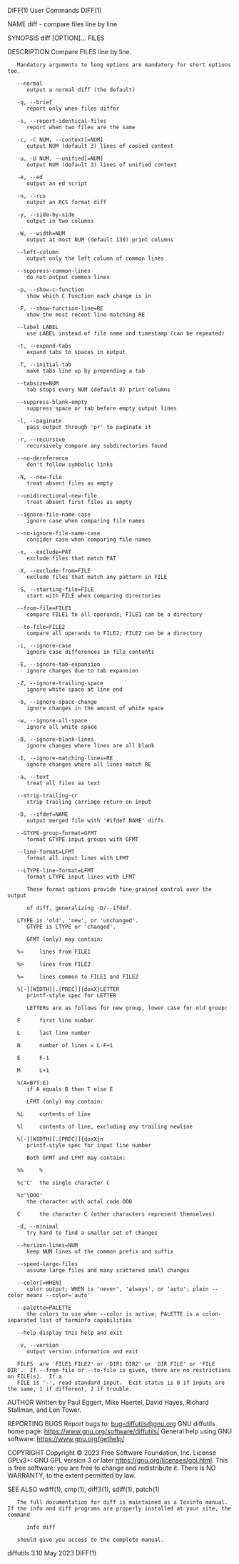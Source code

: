 DIFF(1)									 User Commands								       DIFF(1)

NAME
       diff - compare files line by line

SYNOPSIS
       diff [OPTION]... FILES

DESCRIPTION
       Compare FILES line by line.

       Mandatory arguments to long options are mandatory for short options too.

       --normal
	      output a normal diff (the default)

       -q, --brief
	      report only when files differ

       -s, --report-identical-files
	      report when two files are the same

       -c, -C NUM, --context[=NUM]
	      output NUM (default 3) lines of copied context

       -u, -U NUM, --unified[=NUM]
	      output NUM (default 3) lines of unified context

       -e, --ed
	      output an ed script

       -n, --rcs
	      output an RCS format diff

       -y, --side-by-side
	      output in two columns

       -W, --width=NUM
	      output at most NUM (default 130) print columns

       --left-column
	      output only the left column of common lines

       --suppress-common-lines
	      do not output common lines

       -p, --show-c-function
	      show which C function each change is in

       -F, --show-function-line=RE
	      show the most recent line matching RE

       --label LABEL
	      use LABEL instead of file name and timestamp (can be repeated)

       -t, --expand-tabs
	      expand tabs to spaces in output

       -T, --initial-tab
	      make tabs line up by prepending a tab

       --tabsize=NUM
	      tab stops every NUM (default 8) print columns

       --suppress-blank-empty
	      suppress space or tab before empty output lines

       -l, --paginate
	      pass output through 'pr' to paginate it

       -r, --recursive
	      recursively compare any subdirectories found

       --no-dereference
	      don't follow symbolic links

       -N, --new-file
	      treat absent files as empty

       --unidirectional-new-file
	      treat absent first files as empty

       --ignore-file-name-case
	      ignore case when comparing file names

       --no-ignore-file-name-case
	      consider case when comparing file names

       -x, --exclude=PAT
	      exclude files that match PAT

       -X, --exclude-from=FILE
	      exclude files that match any pattern in FILE

       -S, --starting-file=FILE
	      start with FILE when comparing directories

       --from-file=FILE1
	      compare FILE1 to all operands; FILE1 can be a directory

       --to-file=FILE2
	      compare all operands to FILE2; FILE2 can be a directory

       -i, --ignore-case
	      ignore case differences in file contents

       -E, --ignore-tab-expansion
	      ignore changes due to tab expansion

       -Z, --ignore-trailing-space
	      ignore white space at line end

       -b, --ignore-space-change
	      ignore changes in the amount of white space

       -w, --ignore-all-space
	      ignore all white space

       -B, --ignore-blank-lines
	      ignore changes where lines are all blank

       -I, --ignore-matching-lines=RE
	      ignore changes where all lines match RE

       -a, --text
	      treat all files as text

       --strip-trailing-cr
	      strip trailing carriage return on input

       -D, --ifdef=NAME
	      output merged file with '#ifdef NAME' diffs

       --GTYPE-group-format=GFMT
	      format GTYPE input groups with GFMT

       --line-format=LFMT
	      format all input lines with LFMT

       --LTYPE-line-format=LFMT
	      format LTYPE input lines with LFMT

	      These format options provide fine-grained control over the output

	      of diff, generalizing -D/--ifdef.

       LTYPE is 'old', 'new', or 'unchanged'.
	      GTYPE is LTYPE or 'changed'.

	      GFMT (only) may contain:

       %<     lines from FILE1

       %>     lines from FILE2

       %=     lines common to FILE1 and FILE2

       %[-][WIDTH][.[PREC]]{doxX}LETTER
	      printf-style spec for LETTER

	      LETTERs are as follows for new group, lower case for old group:

       F      first line number

       L      last line number

       N      number of lines = L-F+1

       E      F-1

       M      L+1

       %(A=B?T:E)
	      if A equals B then T else E

	      LFMT (only) may contain:

       %L     contents of line

       %l     contents of line, excluding any trailing newline

       %[-][WIDTH][.[PREC]]{doxX}n
	      printf-style spec for input line number

	      Both GFMT and LFMT may contain:

       %%     %

       %c'C'  the single character C

       %c'\OOO'
	      the character with octal code OOO

       C      the character C (other characters represent themselves)

       -d, --minimal
	      try hard to find a smaller set of changes

       --horizon-lines=NUM
	      keep NUM lines of the common prefix and suffix

       --speed-large-files
	      assume large files and many scattered small changes

       --color[=WHEN]
	      color output; WHEN is 'never', 'always', or 'auto'; plain --color means --color='auto'

       --palette=PALETTE
	      the colors to use when --color is active; PALETTE is a colon-separated list of terminfo capabilities

       --help display this help and exit

       -v, --version
	      output version information and exit

       FILES  are 'FILE1 FILE2' or 'DIR1 DIR2' or 'DIR FILE' or 'FILE DIR'.  If --from-file or --to-file is given, there are no restrictions on FILE(s).  If a
       FILE is '-', read standard input.  Exit status is 0 if inputs are the same, 1 if different, 2 if trouble.

AUTHOR
       Written by Paul Eggert, Mike Haertel, David Hayes, Richard Stallman, and Len Tower.

REPORTING BUGS
       Report bugs to: bug-diffutils@gnu.org
       GNU diffutils home page: <https://www.gnu.org/software/diffutils/>
       General help using GNU software: <https://www.gnu.org/gethelp/>

COPYRIGHT
       Copyright © 2023 Free Software Foundation, Inc.	License GPLv3+: GNU GPL version 3 or later <https://gnu.org/licenses/gpl.html>.
       This is free software: you are free to change and redistribute it.  There is NO WARRANTY, to the extent permitted by law.

SEE ALSO
       wdiff(1), cmp(1), diff3(1), sdiff(1), patch(1)

       The full documentation for diff is maintained as a Texinfo manual.  If the info and diff programs are properly installed at your site, the command

	      info diff

       should give you access to the complete manual.

diffutils 3.10								   May 2023								       DIFF(1)
